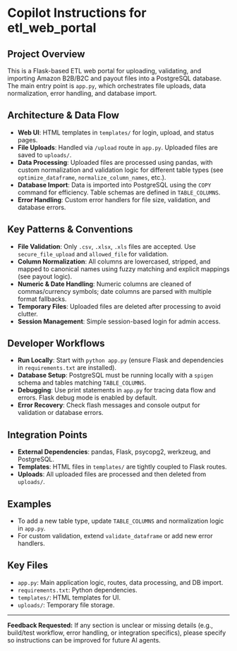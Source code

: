 # Copilot Instructions for etl_web_portal

## Project Overview
This is a Flask-based ETL web portal for uploading, validating, and importing Amazon B2B/B2C and payout files into a PostgreSQL database. The main entry point is `app.py`, which orchestrates file uploads, data normalization, error handling, and database import.

## Architecture & Data Flow
- **Web UI**: HTML templates in `templates/` for login, upload, and status pages.
- **File Uploads**: Handled via `/upload` route in `app.py`. Uploaded files are saved to `uploads/`.
- **Data Processing**: Uploaded files are processed using pandas, with custom normalization and validation logic for different table types (see `optimize_dataframe`, `normalize_column_names`, etc.).
- **Database Import**: Data is imported into PostgreSQL using the `COPY` command for efficiency. Table schemas are defined in `TABLE_COLUMNS`.
- **Error Handling**: Custom error handlers for file size, validation, and database errors.

## Key Patterns & Conventions
- **File Validation**: Only `.csv`, `.xlsx`, `.xls` files are accepted. Use `secure_file_upload` and `allowed_file` for validation.
- **Column Normalization**: All columns are lowercased, stripped, and mapped to canonical names using fuzzy matching and explicit mappings (see payout logic).
- **Numeric & Date Handling**: Numeric columns are cleaned of commas/currency symbols; date columns are parsed with multiple format fallbacks.
- **Temporary Files**: Uploaded files are deleted after processing to avoid clutter.
- **Session Management**: Simple session-based login for admin access.

## Developer Workflows
- **Run Locally**: Start with `python app.py` (ensure Flask and dependencies in `requirements.txt` are installed).
- **Database Setup**: PostgreSQL must be running locally with a `spigen` schema and tables matching `TABLE_COLUMNS`.
- **Debugging**: Use print statements in `app.py` for tracing data flow and errors. Flask debug mode is enabled by default.
- **Error Recovery**: Check flash messages and console output for validation or database errors.

## Integration Points
- **External Dependencies**: pandas, Flask, psycopg2, werkzeug, and PostgreSQL.
- **Templates**: HTML files in `templates/` are tightly coupled to Flask routes.
- **Uploads**: All uploaded files are processed and then deleted from `uploads/`.

## Examples
- To add a new table type, update `TABLE_COLUMNS` and normalization logic in `app.py`.
- For custom validation, extend `validate_dataframe` or add new error handlers.

## Key Files
- `app.py`: Main application logic, routes, data processing, and DB import.
- `requirements.txt`: Python dependencies.
- `templates/`: HTML templates for UI.
- `uploads/`: Temporary file storage.

---
**Feedback Requested:**
If any section is unclear or missing details (e.g., build/test workflow, error handling, or integration specifics), please specify so instructions can be improved for future AI agents.
